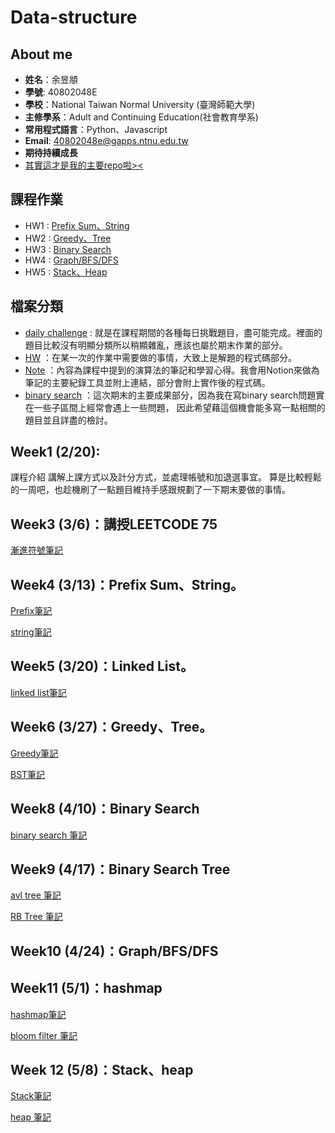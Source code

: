 # Data-structure

## About me

- **姓名**：余昱頫
- **學號**: 40802048E
- **學校**：National Taiwan Normal University (臺灣師範大學)
- **主修學系**：Adult and Continuing Education(社會教育學系)
- **常用程式語言**：Python、Javascript
- **Email**: 40802048e@gapps.ntnu.edu.tw
- **期待持續成長**
- [其實這才是我的主要repo啦><](https://github.com/banshee0716/Leetcode)

## 課程作業

- HW1 : [Prefix Sum、String](https://www.youtube.com/watch?v=GkBrdpy9IUg&feature=youtu.be)
- HW2 : [Greedy、Tree](https://www.youtube.com/watch?v=-2kUnGiv5_g&feature=youtu.be&ab_channel=ChenJacky)
- HW3 : [Binary Search]()
- HW4 : [Graph/BFS/DFS]()
- HW5 : [Stack、Heap]()

## 檔案分類

- [daily challenge](https://github.com/banshee0716/data-structure/tree/master/daily%20challenge) : 就是在課程期間的各種每日挑戰題目，盡可能完成。裡面的題目比較沒有明顯分類所以稍顯雜亂，應該也屬於期末作業的部分。
- [HW](TODO) ：在某一次的作業中需要做的事情，大致上是解題的程式碼部分。
- [Note]() ：內容為課程中提到的演算法的筆記和學習心得。我會用Notion來做為筆記的主要紀錄工具並附上連結，部分會附上實作後的程式碼。
- [binary search](https://github.com/banshee0716/data-structure/tree/master/binary%20search)
：這次期末的主要成果部分，因為我在寫binary search問題實在一些子區間上經常會遇上一些問題，
因此希望藉這個機會能多寫一點相關的題目並且詳盡的檢討。

## Week1 (2/20):

課程介紹 講解上課方式以及計分方式，並處理帳號和加退選事宜。 算是比較輕鬆的一周吧，也趁機刷了一點題目維持手感跟規劃了一下期末要做的事情。

## Week3 (3/6)：講授LEETCODE 75
[漸進符號筆記](https://sphenoid-sky-503.notion.site/Asymptotic-Notation-79aac38e7bb9435ebd513fdbdbb5daea)
## Week4 (3/13)：Prefix Sum、String。
[Prefix筆記](https://sphenoid-sky-503.notion.site/Prefix-sum-9ce63ba18ee244f08ee8cf83b42abde8) <br>

[string筆記](https://sphenoid-sky-503.notion.site/String-c73fcdf8b96d45aa8491c429fd14f2b0)
## Week5 (3/20)：Linked List。
[linked list筆記](https://sphenoid-sky-503.notion.site/Linked-list-3fbb4410dede4b18bd03d801a461ff9c)
## Week6 (3/27)：Greedy、Tree。

[Greedy筆記](https://sphenoid-sky-503.notion.site/greedy-08ec382504914d68bf7950d85c4a741c)

[BST筆記](https://sphenoid-sky-503.notion.site/Binary-Search-Tree-7190cdffb30a4178a1e66f42ca8df1f7)

## Week8 (4/10)：Binary Search

[binary search 筆記](https://sphenoid-sky-503.notion.site/Binary-search-863620e44cc54f0f87882f907031a7f8)
## Week9 (4/17)：Binary Search Tree
[avl tree 筆記](https://sphenoid-sky-503.notion.site/AVL-Tree-92f5a7ef342b4068821f7d78fb1f304c)

[RB Tree 筆記](https://sphenoid-sky-503.notion.site/Red-Black-Tree-4367716393d84bbf9c3abafa83345359)
## Week10 (4/24)：Graph/BFS/DFS

## Week11 (5/1)：hashmap

[hashmap筆記](https://sphenoid-sky-503.notion.site/Hash-map-74d70312320b492887432a85273edd9e)

[bloom filter 筆記](https://sphenoid-sky-503.notion.site/Bloom-filter-65b2a223844c42a490d9b71f80f88f65)

## Week 12 (5/8)：Stack、heap


[Stack筆記](https://sphenoid-sky-503.notion.site/Stack-6df34f01a75a45fcbb077e8b3af3c582)

[heap 筆記](https://sphenoid-sky-503.notion.site/Heap-aca66687c2ed44cd854a522a50d0cd81)